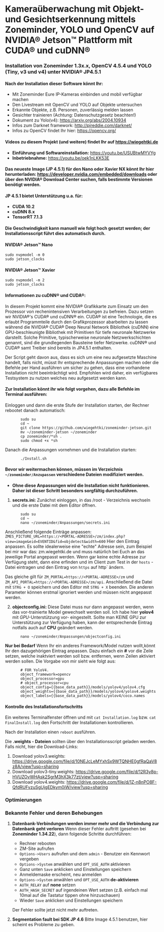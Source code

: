# Kameraüberwachung mit Objekt- und Gesichtserkennung mittels Zoneminder, YOLO und OpenCV auf NVIDIA® Jetson™ Plattform mit CUDA® und cuDNN® 

### Installation von Zoneminder 1.3x.x, OpenCV 4.5.4 und YOLO (Tiny, v3 und v4) unter NVIDIA® JP4.5.1

#### Nach der Installation dieser Software könnt Ihr: 
* Mit Zoneminder Eure IP-Kameras einbinden und mobil verfügbar machen
* Den Livestream mit OpenCV und YOLO auf Objekte untersuchen
* Erkannte Objekte, z.B. Personen, zuverlässig melden lassen
* Gesichter trainieren (Achtung: Datenschutzgesetz beachten!)
* Dokument zu Yolo(v4): https://arxiv.org/abs/2004.10934
* Infos zum Darknet framework: http://pjreddie.com/darknet/
* Infos zu OpenCV findet Ihr hier: https://opencv.org/


#### Videos zu diesem Projekt (und weitere) findet Ihr auf https://wiegehtki.de
* **Einführung und Softwareinstallation:** https://youtu.be/USUBtwMYVYg
* **Inbetriebnahme:** https://youtu.be/oek1nLKK53E


#### Das neueste Image (JP 4.5.1) für den Nano oder Xavier NX könnt Ihr hier herunterladen: https://developer.nvidia.com/embedded/downloads oder über den NVIDIA® Download Center suchen, falls bestimmte Versionen benötigt werden.
 
#### JP 4.5.1 bietet Unterstützung u.a. für:
* **CUDA 10.2**
* **cuDNN 8.x**
* **TensorRT 7.1.3**

#### Die Geschwindigkeit kann manuell wie folgt hoch gesetzt werden; der Installationsscript führt dies automatisch durch.
#### NVIDIA® Jetson™ Nano
```
sudo nvpmodel -m 0
sudo jetson_clocks
```

#### NVIDIA® Jetson™ Xavier
```
sudo nvpmodel -m 2
sudo jetson_clocks
```

#### Informationen zu cuDNN® und CUDA®:
In diesem Projekt kommt eine NVIDIA® Grafikkarte zum Einsatz um den Prozessor von rechenintensiven Verarbeitungen zu befreien. Dazu setzen wir NVIDIA®'s CUDA® und cuDNN® ein. CUDA® ist eine Technologie, die es erlaubt Programmteile durch den Grafikprozessor abarbeiten zu lassen während die NVIDIA® CUDA® Deep Neural Network Bibliothek (cuDNN) eine GPU-beschleunigte Bibliothek mit Primitiven für tiefe neuronale Netzwerke darstellt. Solche Primitive, typischerweise neuronale Netzwerkschichten genannt, sind die grundlegenden Bausteine tiefer Netzwerke. cuDNN® und CUDA® samt Treiber sind bereits in JP4.5.1 enthalten.

Der Script geht davon aus, dass es sich um eine neu aufgesetzte Maschine handelt, falls nicht, müsst Ihr entsprechende Anpassungen machen oder die Befehle per Hand ausführen um sicher zu gehen, dass eine vorhandene Installation nicht beeinträchtigt wird. Empfohlen wird daher, ein verfügbares Testsystem zu nutzen welches neu aufgesetzt werden kann.

#### Zur Installation könnt ihr wie folgt vorgehen, dazu alle Befehle im Terminal ausführen:
Einloggen und dann die erste Stufe der Installation starten, der Rechner rebootet danach automatisch:
```
       sudo su
       cd ~
       git clone https://github.com/wiegehtki/zoneminder-jetson.git
       mv ~/zoneminder-jetson ~/zoneminder
       cp zoneminder/*sh .
       sudo chmod +x *sh
```

Danach die Anpassungen vornehmen und die Installation starten:

```
       ./Install.sh      
```

#### Bevor wir weitermachen können, müssen im Verzeichnis `~/zoneminder/Anzupassen` verschiedene Dateien modifiziert werden.
* **Ohne diese Anpassungen wird die Installation nicht funktionieren. Daher ist dieser Schritt besonders sorgfältig durchzuführen.**

1. **secrets.ini:**  Zunächst einloggen, in das /root - Verzeichnis wechseln und die erste Datei mit dem Editor öffnen.
```
       sudo su
       cd ~
       nano ~/zoneminder/Anpassungen/secrets.ini
```
Anschließend folgende Einträge anpassen:
`ZMES_PICTURE_URL=https://<PORTAL-ADRESSE>/zm/index.php?view=image&eid=EVENTID&fid=objdetect&width=600` Hier den Eintrag **<PORTAL-ADRESSE>** anpassen. Es sollte idealerweise eine "echte" Adresse sein, zum Beispiel bei mir war das: zm.wiegehtki.de und muss natürlich bei Euch an das jeweilige Portal angepasst werden.
Wenn gar keine echte Adresse zur Verfügung steht, dann eine erfinden und im Client zum Test in der `hosts` - Datei eintragen und den Eintrag von `https` auf http` ändern.

Das gleiche gilt für `ZM_PORTAL=https://<PORTAL-ADRESSE>/zm` und `ZM_API_PORTAL=https://<PORTAL-ADRESSE>/zm/api`. Anschließend die Datei mit `STRG + O` speichern und den Editor mit `STRG + X` beenden. Die anderen Parameter können erstmal ignoriert werden und müssen nicht angepasst werden.


2. **objectconfig.ini:**  Diese Datei muss nur dann angepasst werden, wenn das vor-trainierte Model gewechselt werden soll. Ich habe hier **yolov4** mit *GPU*-Unterstützung vor- eingestellt. Sollte man KEINE GPU zur Unterstützung zur Verfügung haben, kann der entsprechende Eintrag notfalls auch auf **CPU** geändert werden.  
```
       nano ~/zoneminder/Anpassungen/objectconfig.ini
```
**Nur bei Bedarf** Wenn Ihr ein anderes Framework/Model nutzen wollt,könnt Ihr den dazugehörigen Eintrag anpassen. Dazu einfach ein **#** vor die Zeile setzen, welche inaktviert werden soll bzw. entfernen, wenn Zeilen aktiviert werden sollen. Die Vorgabe von mir sieht wie folgt aus:
```
       # FOR YoloV4. 
       object_framework=opencv
       object_processor=gpu 
       # object_processor=cpu
       object_config={{base_data_path}}/models/yolov4/yolov4.cfg
       object_weights={{base_data_path}}/models/yolov4/yolov4.weights
       object_labels={{base_data_path}}/models/yolov4/coco.names
```

#### Kontrolle des Installationsfortschritts

Ein weiteres Terminalfenster öffnen und mit `cat Installation.log` bzw. `cat FinalInstall.log` den Fortschritt der Installationen kontrollieren.
   
Nach der Installation einen `reboot` ausführen.
  
Die **.weights - Dateien** sollten über den Installationsscript geladen werden.
Falls nicht, hier die Download-Links:

1. Download yolov3.weights: https://drive.google.com/file/d/10NEJcLeMYxhSx9WTQNHE0gfRaQaV8z8A/view?usp=sharing
2. Download yolov3-tiny.weights: https://drive.google.com/file/d/12R3y8p-HVUZOvWHAsk2SgrM3hX3k77zt/view?usp=sharing
3. Download yolov4.weights: https://drive.google.com/file/d/1Z-n8nPO8F-QfdRUFvzuSgUjgEDkym0iW/view?usp=sharing

### Optimierungen

### Bekannte Fehler und deren Behebungen
1. **Datenbank-Verbindungen werden immer mehr und die Verbindung zur Datenbank geht verloren** 
   Wenn dieser Fehler auftritt (gesehen bei **Zoneminder 1.34.22**), dann folgende Schritte durchführen:
    * Rechner rebooten
    * ZM-Site aufrufen
    * `Options->Users` aufrufen und dem `admin` - Benutzer ein Kennwort vergeben
    * `Options->System` anwählen und `OPT_USE_AUTH` aktivieren
    * Ganz unten `Save` anklicken und Einstellungen speichern
    * Anmeldemaske erscheint, neu anmelden
    * `Options->System` anwählen und `OPT_USE_AUTH` **de-aktivieren**
    * `AUTH_RELAY` auf **none** setzen
    * `AUTH_HASH_SECRET` auf irgendeinen Wert setzen (z.B. einfach mal 10mal auf die Tastatur tippen ohne hinzuschauen)
    * Wieder `Save` anklicken und Einstellungen speichern
    
    Der Fehler sollte jetzt nicht mehr auftreten.
    
2. **Segmentation fault bei SDK JP 4.6**
   Bitte Image 4.5.1 benutzen, hier scheint es Probleme zu geben.
    


